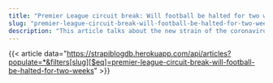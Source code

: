 ```yaml
---
title: "Premier League circuit break: Will football be halted for two weeks?"
slug: "premier-league-circuit-break-will-football-be-halted-for-two-weeks"
description: "This article talks about the new strain of the coronavirus found in the UK and the impact it might have on the 2020-21 Premier League season.There have been talking about bringing in a two-week circuit break in the Premier League due to the rising number of cases amongst the clubs."
---
```


{{< article data="https://strapiblogdb.herokuapp.com/api/articles?populate=*&filters[slug][$eq]=premier-league-circuit-break-will-football-be-halted-for-two-weeks" >}}
